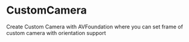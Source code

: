 # CustomCamera
Create Custom Camera with AVFoundation where you can set frame of custom camera with orientation support
